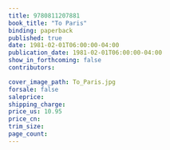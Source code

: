 ```yaml
---
title: 9780811207881
book_title: "To Paris"
binding: paperback
published: true
date: 1981-02-01T06:00:00-04:00
publication_date: 1981-02-01T06:00:00-04:00
show_in_forthcoming: false
contributors:

cover_image_path: To_Paris.jpg
forsale: false
saleprice:
shipping_charge:
price_us: 10.95
price_cn:
trim_size:
page_count:
---
```


